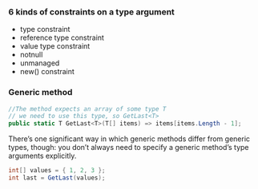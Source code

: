 ### 6 kinds of constraints on a type argument

- type constraint
- reference type constraint
- value type constraint
- notnull
- unmanaged
- new() constraint



### Generic method

```c#
//The method expects an array of some type T
// we need to use this type, so GetLast<T>
public static T GetLast<T>(T[] items) => items[items.Length - 1];
```

There’s one significant way in which generic methods differ from generic types, though: you don’t always need to specify a generic method’s type arguments explicitly.

```c#
int[] values = { 1, 2, 3 };
int last = GetLast(values);
```

